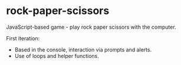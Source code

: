 # rock-paper-scissors

JavaScript-based game - play rock paper scissors with the computer.

First iteration:
 - Based in the console, interaction via prompts and alerts.
 - Use of loops and helper functions.